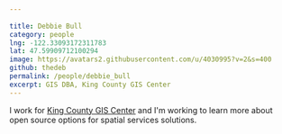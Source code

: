 ```yaml
---
 
title: Debbie Bull
category: people
lng: -122.33093172311783
lat: 47.59909712100294
image: https://avatars2.githubusercontent.com/u/4030995?v=2&s=400
github: thedeb
permalink: /people/debbie_bull
excerpt: GIS DBA, King County GIS Center
---
```


I work for [King County GIS Center](http://kingcounty.gov/gis) and I'm working to learn more about open source options for spatial services solutions.
